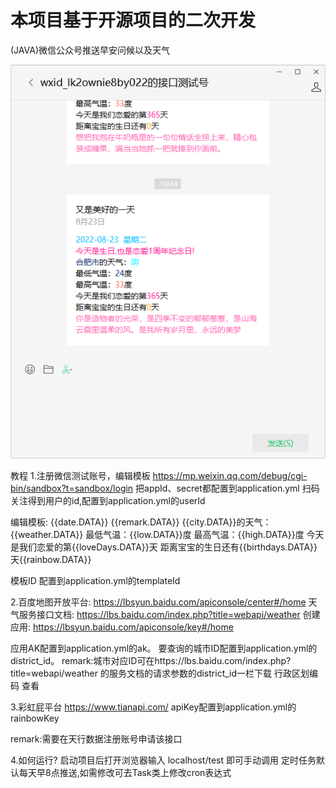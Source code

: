 # 本项目基于开源项目的二次开发


(JAVA)微信公众号推送早安问候以及天气

![image](src/main/resources/img/1.png)

教程
1.注册微信测试账号，编辑模板
https://mp.weixin.qq.com/debug/cgi-bin/sandbox?t=sandbox/login
把appId、secret都配置到application.yml
扫码关注得到用户的id,配置到application.yml的userId

编辑模板:
{{date.DATA}} {{remark.DATA}}
{{city.DATA}}的天气：{{weather.DATA}}
最低气温：{{low.DATA}}度
最高气温：{{high.DATA}}度
今天是我们恋爱的第{{loveDays.DATA}}天
距离宝宝的生日还有{{birthdays.DATA}}天{{rainbow.DATA}}


模板ID
配置到application.yml的templateId

2.百度地图开放平台:
https://lbsyun.baidu.com/apiconsole/center#/home
天气服务接口文档:
https://lbs.baidu.com/index.php?title=webapi/weather
创建应用:
https://lbsyun.baidu.com/apiconsole/key#/home

应用AK配置到application.yml的ak。
要查询的城市ID配置到application.yml的district_id。
remark:城市对应ID可在https://lbs.baidu.com/index.php?title=webapi/weather 的服务文档的请求参数的district_id一栏下载 行政区划编码 查看

3.彩虹屁平台
https://www.tianapi.com/
apiKey配置到application.yml的rainbowKey

remark:需要在天行数据注册账号申请该接口


4.如何运行?
启动项目后打开浏览器输入 localhost/test 即可手动调用
定时任务默认每天早8点推送,如需修改可去Task类上修改cron表达式



